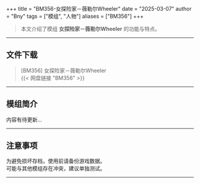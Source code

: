 +++
title = "BM356-女探险家－薇勒尔Wheeler"
date = "2025-03-07"
author = "Bny"
tags = ["模组", "人物"]
aliases = ["BM356"]
+++

> 本文介绍了模组 **女探险家－薇勒尔Wheeler** 的功能与特点。

---

## 文件下载

> [BM356] 女探险家－薇勒尔Wheeler  
{{< 网盘链接 "BM356" >}}  

---

## 模组简介

>  
内容有待更新...  

---

## 注意事项

>  
为避免损坏存档，使用前请备份游戏数据。  
可能与其他模组存在冲突，建议单独测试。  

---

